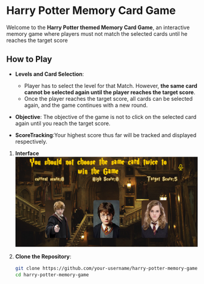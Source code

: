 # Harry Potter Memory Card Game

Welcome to the **Harry Potter themed Memory Card Game**, an interactive memory game where players must not match the selected cards until he reaches the target score

## How to Play

- **Levels and Card Selection**:

  - Player has to select the level for that Match. However, **the same card cannot be selected again until the player reaches the target score**.
  - Once the player reaches the target score, all cards can be selected again, and the game continues with a new round.

- **Objective**: The objective of the game is not to click on the selected card again until you reach the target score.

- **ScoreTracking**:Your highest score thus far will be tracked and displayed respectively.

1. **Interface**
   ![Memory Game](/src/assets/images/image.png)

2. **Clone the Repository**:
   ```bash
   git clone https://github.com/your-username/harry-potter-memory-game.git
   cd harry-potter-memory-game
   ```
